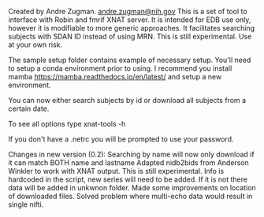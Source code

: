Created by Andre Zugman. andre.zugman@nih.gov
This is a set of tool to interface with Robin and fmrif XNAT server.
It is intended for EDB use only, however it is modifiable to more generic approaches.
It facilitates searching subjects with SDAN ID instead of using MRN. 
This is still experimental. Use at your own risk.

The sample setup folder contains example of necessary setup. You'll need to setup a conda environment prior to using. I recommend you install mamba https://mamba.readthedocs.io/en/latest/
and setup a new environment.

You can now either search subjects by id or download all subjects from a certain date.

To see all options type xnat-tools -h

If you don't have a .netrc you will be prompted to use your password.

Changes in new version (0.2):
Searching by name will now only download if it can match BOTH name and lastname
Adapted nidb2bids from Anderson Winkler to work with XNAT output.
This is still experimental. Info is hardcoded in the script, new series will need to be added. 
If it is not there data will be added in unkwnon folder.
Made some improvements on location of downloaded files.
Solved problem where multi-echo data would result in single nifti.

